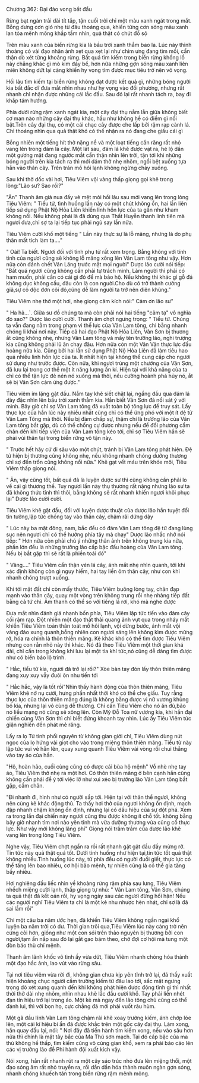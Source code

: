 




Chương 362: Đại đào vong bắt đầu


Rừng bạt ngàn trải dài tít tắp, tận cuối trời chỉ một màu xanh ngát trong mắt. Bỗng dưng cơn gió nhẹ từ đâu thoáng qua, khiến từng cơn sóng màu xanh lan tỏa mênh mông khắp tầm nhìn, quả thật có chút đồ sộ

Trên màu xanh của biển rừng kia là bầu trời xanh thẳm bao la. Lúc này thỉnh thoảng có vài đạo nhân ảnh xẹt qua xẹt lại như chim ưng đang tìm mồi, cẩn thận dò xét từng khoảng rừng. Bất quá tìm kiếm trong biển rừng khổng lồ này chẳng khác gì mò kim đáy bể, hơn nữa những gợn sóng màu xanh liên miên không dứt lại càng khiến hy vọng tìm được mục tiêu trở nên vô vọng.

Hồi lâu tìm kiếm tại biển rừng không đạt được kết quả gì, những bóng người kia bất đắc dĩ đưa mắt nhìn nhau như hy vọng vào đối phương, nhưng rất nhanh chỉ nhận được những cái lắc đầu. Sau đó lại rất nhanh tách ra, bay đi khắp tám hướng.

Phía dưới rừng rậm xanh ngát kia, một cây đại thụ nằm lẫn giữa không biết cơ man nào những cây đại thụ khác, hầu như không hề có điểm gì nổi bật.Trên cây đại thụ, có một cái chạc cây được che lấp bởi rậm rạp cành lá. Chỉ thoáng nhìn qua quả thật khó có thể nhận ra nó đang che giấu cái gì

Bỗng nhiên một tiếng hít thở nặng nề và một loạt tiếng cắn răng rất nhỏ vang lên trong đám lá cây. Một lát sau, đám lá khẽ được vạt ra, hé lộ dần một gương mặt đang ngước mắt cẩn thận nhìn lên trời, tận tới khi những bóng người trên kia tách ra thì mới dám thở nhẹ nhõm, ngồi bệt xuống tựa hẳn vào thân cây. Trên trán mồ hôi lạnh không ngừng chảy xuống.

Sau khi thở dốc vài hơi, Tiêu Viêm vội vàng thấp giọng gọi khẽ trong lòng:"Lão sư? Sao rồi?"

"Ân" Thanh âm già nua đầy vẻ mệt mỏi hồi lâu sau mới vang lên trong lòng Tiêu Viêm: " Tiểu tử, tình huống lần này có một chút không ổn, hai lần liên tiếp sử dụng Phật Nộ Hỏa Liên khiến linh hồn lực của ta gần như kham không nổi. Nếu không phải là đã dùng qua Thất Huyễn thanh linh tiên mà ngươi đưa,chỉ sợ ta lại tiếp tục phải ngủ say lần nữa.

Tiêu Viêm cười khổ một tiếng " Lần này thực sự là lỗ mãng, nhưng là do phụ thân mất tích làm ta…."

" Oài! Ta biết. Ngươi đối với tình phụ tử rất xem trọng. Bằng không với tính tình của ngươi cũng sẽ không lỗ mãng xông lên Vân Lam tông như vậy. Hơn nữa còn đánh chết Vân Lăng trước mặt mọi người" Dược lão cười nói tiếp: "Bất quá ngươi cũng không cần phải tự trách mình. Làm người thì phải có ham muốn, phải cần có cái gì đó để mà bảo hộ. Nếu không thì khác gì gỗ đá không dục không cầu, đâu còn là con người.Cho dù có trở thành cường giả,sự cô độc đơn côi đó,cũng dễ làm người ta trở nên điên khùng."

Tiêu Viêm nhẹ thở một hơi, nhẹ giọng cảm kích nói:" Cảm ơn lão sư"

" Ha hả…`. Giữa sư đồ chúng ta mà còn phải nói hai tiếng "cảm tạ" vô nghĩa đó sao?" Dược lão cười cười. Thanh âm chợt ngưng trọng: " Tiểu tử. Chúng ta vẫn đang nằm trong phạm vi thế lực của Vân Lam tông, chi bằng nhanh chóng li khai nơi này. Tiếp cả hai đạo Phật Nộ Hỏa Liên, Vân Sơn bị thương ắt cũng không nhẹ, nhưng Vân Lam tông và mấy tên trưỡng lão, nghi trượng kia cũng không phải lũ ăn chay đâu. Hơn nữa còn một Vân Vận thực lực đấu hoàng nữa kia. Cũng bởi hai lần sử dụng Phật Nộ Hỏa Liên đã làm tiêu hao quá nhiều linh hồn lực của ta. Ít nhất hiện tại không thể cung cấp cho ngươi sử dụng như trước được. Còn nữa, khi ngươi trúng một chưởng của Vân Sơn, đã lưu lại trong cơ thể một ít năng lượng ấn kí. Hiện tại với khả năng của ta chỉ có thể tận lực đè nén nó xuống mà thôi, nếu cường hoành phá hủy nó, ắt sẽ bị Vân Sơn cảm ứng được."

Tiêu viêm im lặng gật đầu. Nắm tay khẽ siết chặt lại, ngẩng đầu qua đám lá dày đặc nhìn lên bầu trời xanh thẳm kia. Hắn biết Vân Sơn đã nổi sát ý với mình. Bây giờ chỉ sợ Vân Lam tông đã xuất toàn bộ tông lực để truy sát. Lấy thực lực của hắn lúc này nhiều nhất cũng chỉ có thể ứng phó với một ít đệ tử Vân Lam Tông mà thôi. Nếu bị đám chấp sự, thậm chí là trưởng lão của Vân Lam tông bắt gặp, dù có thể chống cự được nhưng nếu để đối phương cầm chân đến khi tiếp viện của Vân Lam tông kéo tới, chỉ sợ Tiêu Viêm hắn sẽ phải vùi thân tại trong biển rừng vô tận này.

" Trước hết hãy cứ đi sâu vào một chút, tránh bị Vân Lam tông phát hiện. Đệ tử hiện bị thương cũng không nhẹ, nếu không nhanh chóng dưỡng thương chỉ sợ đến trốn cũng không nổi nữa." Khẽ gạt vết máu trên khóe môi, Tiêu Viêm thấp giọng nói.

" Ân, vậy cũng tốt, bất quá đã là luyện dược sư thì cũng không cần phải lo về cái gì thương thế. Tuy ngươi lần này thụ thương rất nặng nhưng lão sư ta đã không thức tỉnh thì thôi, bằng không sẽ rất nhanh khiến ngươi khôi phục lại" Dược lão cười cười.

Tiêu Viêm khẽ gật đầu, đối với luyện dược thuật của dược lão hắn tuyệt đối tin tưởng,lập tức chống tay vào thân cây, chậm rãi đứng dậy

" Lúc này ba mặt đông, nam, bắc đều có đám Vân Lam tông đệ tử đang lùng sục nên ngươi chỉ có thể hướng phía tây mà chạy" Dược lão nhắc nhở nói tiếp: " Hơn nữa còn phải chú ý những thân ảnh trên không trung kia nữa, phần lớn đều là những trưởng lão cấp bậc đấu hoàng của Vân Lam tông. Nếu bị bắt gặp thì sẽ rất là phiền toái đó"

" Vâng…." Tiêu Viêm cẩn thận vén lá cây, ánh mắt nhẹ nhìn quanh, tới khi xác định không còn gì nguy hiểm, hai tay liền ôm thân cây, như con khỉ nhanh chóng trượt xuống.

Khi tới mặt đất chỉ còn mấy thước, Tiêu Viêm buông lỏng tay, chân đạp mạnh vào thân cây, quay một vòng trên không trung rồi nhẹ nhàng tiếp đất bằng cả tứ chi. Âm thanh có thể so với tiếng lá rơi, khó mà nghe được

Đưa mắt nhìn đánh giá nhanh bốn phía, Tiêu Viêm lập tức tiến vào đám cây cối rậm rạp. Đột nhiên một đạo thất thải quang ảnh vụt qua trong nháy mắt khiến Tiêu Viêm toàn thân toát mồ hôi lạnh, vội dừng bước, ánh mắt vội vàng đảo xung quanh,bỗng nhiên con ngươi sáng lên không kìm được mừng rỡ, hóa ra chính là thôn thiên mãng. Kẻ khác khó có thể tìm được Tiêu Viêm nhưng con rắn nhỏ này thì khác. Nó đã theo Tiêu Viêm một thời gian khá dài, chỉ cần trong không khí lưu lại một tia khí tức,nó cũng dễ dàng tìm được như có biển báo lộ trình.

" Hắc, tiểu tử kia, ngươi đã trở lại rồi?" Xòe bàn tay đón lấy thôn thiên mãng đang xuy xuy vẫy đuôi ôn nhu tiến tới

" Hắc hắc, vậy là tốt rồi"Nhìn thấy hành động của thôn thiên mãng, Tiêu Viêm khẽ nở nụ cười, hưng phấn nhất thời khó có thể che giấu. Tuy rằng thực lực của thôn thiên mãng đúng là không bằng được vị nữ vương khủng bố kia, nhưng lại vô cùng dễ thương. Chỉ cần Tiêu Viêm cho nó ăn đủ,bảo nó liều mạng nó cũng sẽ xông lên. Còn Mỹ Đỗ Toa nữ vương kia, khi hắn đại chiến cùng Vân Sơn thì chỉ biết đứng khoanh tay nhìn. Lúc ấy Tiêu Viêm tức giận nghiến đến phát mẻ răng.

Lấy ra lọ Tử tinh phối nguyên từ không gian giới chỉ, Tiêu Viêm dùng nút ngọc của lọ hứng vài giọt cho vào trong miệng thôn thiên mãng. Tiểu tử này lập tức vui vẻ hẳn lên, quay xung quanh Tiêu Viêm vài vòng rồi chui thẳng vào tay áo của hắn.

"Hô, hoàn hảo, cuối cùng cũng có được cái bùa hộ mệnh" Vỗ nhè nhẹ tay áo, Tiêu Viêm thở nhẹ ra một hơi. Có thôn thiên mãng ở bên cạnh hắn cũng không cần phải để ý tới việc lỡ như xui xẻo bị trưởng lão Vân Lam tông bắt gặp, cầm chân.

"Đi nhanh đi, hình như có người sắp tới. Hiện tại với thân thể ngươi, không nên cùng kẻ khác động thủ. Ta thấy hơi thở của ngươi không ổn định, mạch đập nhanh chậm không ổn định, nhưng lại có dấu hiệu của sự đột phá. Xem ra trong lần đại chiến này ngươi cũng thu được không ít chỗ tốt. không bằng bây giờ nhanh tìm nơi nào yên tĩnh mà vừa dưỡng thương vừa củng cố thực lực. Như vậy mới không lãng phí" Giọng nói trầm trầm của dược lão khẽ vang lên trong lòng Tiêu Viêm.

Nghe vậy, Tiêu Viêm chợt ngẩn ra rồi rất nhanh gật gật đầu đầy mừng rỡ. Tin tức này quả thật quá tốt. Dưới tình huống như hiện tại,tin tức tốt quả thật không nhiều.Tình huống lúc này, tứ phía đều có người đuổi giết, thực lực có thể tăng lên bao nhiêu, cơ hội bảo mệnh, tự nhiên cũng là có thể gia tăng bấy nhiêu.

Hơi nghiêng đầu liếc nhìn về khoảng rừng rậm phía sau lưng, Tiêu Viêm nhếch miệng cười lạnh, thấp giọng tự nhủ: " Vân Lam tông, Vân Sơn, chúng ta quả thật đã kết oán rồi, hy vọng ngày sau các ngươi đừng hối hận! Nếu các người nghĩ Tiêu Viêm ta chỉ là một kẻ nhu nhược hèn nhát, chỉ sợ là đã sai lầm rồi"

Chỉ một câu ba năm ước hẹn, đã khiến Tiêu Viêm không ngần ngại khổ luyện ba năm trời có dư. Thời gian trôi qua,Tiêu Viêm lúc này càng trở nên cứng cỏi hơn, giống như một con sói trên thảo nguyên bị thương bởi con người,tạm ẩn nấp sau đó lại gắt gao bám theo, chờ đợi cơ hội mà tung một đòn báo thù chí mệnh.

Thanh âm lãnh khốc vô tình ấy vừa dứt, Tiêu Viêm nhanh chóng hóa thành một đạo hắc ảnh, lao vút vào rừng sâu.

Tại nơi tiêu viêm vừa rời đi, không gian chưa kịp yên tĩnh trở lại, đã thấy xuất hiện khoảng chục người cầm trường kiếm từ đâu lao tới, sắc mặt ngưng trọng dò xét xung quanh đến khi không phát hiện được động tĩnh gì thì nhất thời thở dài nhẹ nhõm, nhìn nhau khẽ lắc đầu cười khổ. Tay phải liền nhét đạn tín hiệu trở lại trong áo. Một kẻ mà ngay đến lão tông chủ cũng có thể đánh lui, thì với bọn họ, cực chẳng đã mới phải vuốt râu hùm.

Một gã đầu lĩnh Vân Lam tông chậm rãi khẽ xoay trường kiếm, ánh chớp lóe lên, một cái kí hiệu bí ẩn đã được khắc trên một gốc cây đaị thụ. Làm xong, hắn quay đầu lại, nói: " Nơi đây đã tiến hành tìm kiếm xong, nếu vào sâu hơn nữa thì chính là mặt tây bắc của Ma Thú sơn mạch. Tại đó cấp bậc của ma thú không hề thấp, tìm kiếm cũng vô cùng gian khổ, xem ra phải báo cáo lên các vị trưởng lão để Phi hành đội xuất kích vậy.

Nói xong, hắn rất nhanh rút ra một cây sáo trúc nhỏ đưa lên miệng thổi, một đạo sóng âm rất nhỏ truyền ra, rồi dần dần hóa thành muôn ngàn gợn sóng, nhanh chóng khuếch tán trong biển rừng rậm mênh mông.




